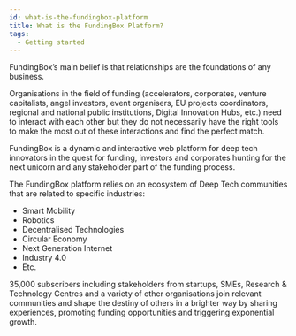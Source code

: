 ```yaml
---
id: what-is-the-fundingbox-platform
title: What is the FundingBox Platform?
tags:
  - Getting started
---
```


FundingBox’s main belief is that relationships are the foundations of any business. 

Organisations in the field of funding (accelerators, corporates, venture capitalists, angel investors, event organisers, EU projects coordinators, regional and national public institutions, Digital Innovation Hubs, etc.) need to interact with each other but they do not necessarily have the right tools to make the most out of these interactions and find the perfect match.

FundingBox is a dynamic and interactive web platform for deep tech innovators in the quest for funding, investors and corporates hunting for the next unicorn and any stakeholder part of the funding process.

The FundingBox platform relies on an ecosystem of Deep Tech communities that are related to specific industries:
* Smart Mobility
* Robotics
* Decentralised Technologies
* Circular Economy
* Next Generation Internet
* Industry 4.0
* Etc.

35,000 subscribers including stakeholders from startups, SMEs, Research & Technology Centres and a variety of other organisations join relevant communities and shape the destiny of others in a brighter way by sharing experiences, promoting funding opportunities and triggering exponential growth.
